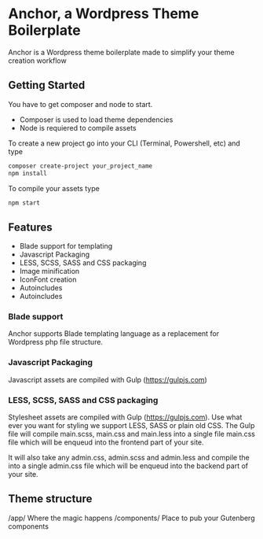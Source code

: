 # Anchor, a Wordpress Theme Boilerplate
Anchor is a Wordpress theme boilerplate made to simplify your theme creation workflow

## Getting Started

You have to get composer and node to start. 
- Composer is used to load theme dependencies
- Node is requiered to compile assets

To create a new project go into your CLI (Terminal, Powershell, etc) and type

```bash
composer create-project your_project_name
npm install
```
To compile your assets type 

```bash
npm start
```

## Features
- Blade support for templating
- Javascript Packaging
- LESS, SCSS, SASS and CSS packaging
- Image minification
- IconFont creation
- Autoincludes
- Autoincludes

### Blade support
Anchor supports Blade templating language as a replacement for Wordpress php file structure.

### Javascript Packaging
Javascript assets are compiled with Gulp (https://gulpjs.com)

### LESS, SCSS, SASS and CSS packaging
Stylesheet assets are compiled with Gulp (https://gulpjs.com). Use what ever you want for styling we support LESS, SASS or plain old CSS. The Gulp file will compile main.scss, main.css and main.less into a single file main.css file which will be enqueud into the  frontend part of your site.

It will also take any admin.css, admin.scss and admin.less and compile the into a single admin.css file which will be enqueud into the backend part of your site.


## Theme structure

/app/ Where the magic happens
/components/ Place to pub your Gutenberg components

